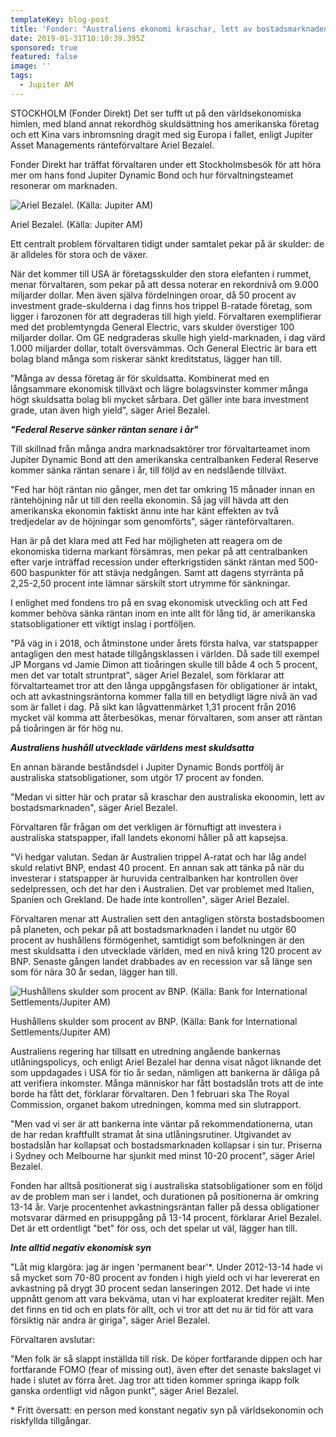 ```yaml
---
templateKey: blog-post
title: 'Fonder: "Australiens ekonomi kraschar, lett av bostadsmarknaden" - förvaltare'
date: 2019-01-31T10:10:39.395Z
sponsored: true
featured: false
image: ''
tags:
  - Jupiter AM
---
```

STOCKHOLM (Fonder Direkt) Det ser tufft ut på den världsekonomiska himlen, med bland annat rekordhög skuldsättning hos amerikanska företag och ett Kina vars inbromsning dragit med sig Europa i fallet, enligt Jupiter Asset Managements ränteförvaltare Ariel Bezalel.



Fonder Direkt har träffat förvaltaren under ett Stockholmsbesök för att höra mer om hans fond Jupiter Dynamic Bond och hur förvaltningsteamet resonerar om marknaden.

![Ariel Bezalel. (Källa: Jupiter AM)](/img/jupiter31jan.png)

<span class="image-caption">Ariel Bezalel. (Källa: Jupiter AM)</span>

Ett centralt problem förvaltaren tidigt under samtalet pekar på är skulder: de är alldeles för stora och de växer.



När det kommer till USA är företagsskulder den stora elefanten i rummet, menar förvaltaren, som pekar på att dessa noterar en rekordnivå om 9.000 miljarder dollar. Men även själva fördelningen oroar, då 50 procent av investment grade-skulderna i dag finns hos trippel B-ratade företag, som ligger i farozonen för att degraderas till high yield. Förvaltaren exemplifierar med det problemtyngda General Electric, vars skulder överstiger 100 miljarder dollar. Om GE nedgraderas skulle high yield-marknaden, i dag värd 1.000 miljarder dollar, totalt översvämmas. Och General Electric är bara ett bolag bland många som riskerar sänkt kreditstatus, lägger han till.



"Många av dessa företag är för skuldsatta. Kombinerat med en långsammare ekonomisk tillväxt och lägre bolagsvinster kommer många högt skuldsatta bolag bli mycket sårbara. Det gäller inte bara investment grade, utan även high yield", säger Ariel Bezalel.

_**"Federal Reserve sänker räntan senare i år"**_

Till skillnad från många andra marknadsaktörer tror förvaltarteamet inom Jupiter Dynamic Bond att den amerikanska centralbanken Federal Reserve kommer sänka räntan senare i år, till följd av en nedslående tillväxt.



"Fed har höjt räntan nio gånger, men det tar omkring 15 månader innan en räntehöjning når ut till den reella ekonomin. Så jag vill hävda att den amerikanska ekonomin faktiskt ännu inte har känt effekten av två tredjedelar av de höjningar som genomförts", säger ränteförvaltaren.



Han är på det klara med att Fed har möjligheten att reagera om de ekonomiska tiderna markant försämras, men pekar på att centralbanken efter varje inträffad recession under efterkrigstiden sänkt räntan med 500-600 baspunkter för att stävja nedgången. Samt att dagens styrränta på 2,25-2,50 procent inte lämnar särskilt stort utrymme för sänkningar.



I enlighet med fondens tro på en svag ekonomisk utveckling och att Fed kommer behöva sänka räntan inom en inte allt för lång tid, är amerikanska statsobligationer ett viktigt inslag i portföljen.



"På väg in i 2018, och åtminstone under årets första halva, var statspapper antagligen den mest hatade tillgångsklassen i världen. Då sade till exempel JP Morgans vd Jamie Dimon att tioåringen skulle till både 4 och 5 procent, men det var totalt struntprat", säger Ariel Bezalel, som förklarar att förvaltarteamet tror att den långa uppgångsfasen för obligationer är intakt, och att avkastningsräntorna kommer falla till en betydligt lägre nivå än vad som är fallet i dag. På sikt kan lågvattenmärket 1,31 procent från 2016 mycket väl komma att återbesökas, menar förvaltaren, som anser att räntan på tioåringen är för hög nu.

_**Australiens hushåll utvecklade världens mest skuldsatta**_

En annan bärande beståndsdel i Jupiter Dynamic Bonds portfölj är australiska statsobligationer, som utgör 17 procent av fonden.



"Medan vi sitter här och pratar så kraschar den australiska ekonomin, lett av bostadsmarknaden", säger Ariel Bezalel.



Förvaltaren får frågan om det verkligen är förnuftigt att investera i australiska statspapper, ifall landets ekonomi håller på att kapsejsa.



"Vi hedgar valutan. Sedan är Australien trippel A-ratat och har låg andel skuld relativt BNP, endast 40 procent. En annan sak att tänka på när du investerar i statspapper är huruvida centralbanken har kontrollen över sedelpressen, och det har den i Australien. Det var problemet med Italien, Spanien och Grekland. De hade inte kontrollen", säger Ariel Bezalel.



Förvaltaren menar att Australien sett den antagligen största bostadsboomen på planeten, och pekar på att bostadsmarknaden i landet nu utgör 60 procent av hushållens förmögenhet, samtidigt som befolkningen är den mest skuldsatta i den utvecklade världen, med en nivå kring 120 procent av BNP. Senaste gången landet drabbades av en recession var så länge sen som för nära 30 år sedan, lägger han till.



![Hushållens skulder som procent av BNP. (Källa: Bank for International Settlements/Jupiter AM)](/img/jupiter-31jan-2.png)

<span class="image-caption">Hushållens skulder som procent av BNP. (Källa: Bank for International Settlements/Jupiter AM)</span>

Australiens regering har tillsatt en utredning angående bankernas utlåningspolicys, och enligt Ariel Bezalel har denna visat något liknande det som uppdagades i USA för tio år sedan, nämligen att bankerna är dåliga på att verifiera inkomster. Många människor har fått bostadslån trots att de inte borde ha fått det, förklarar förvaltaren. Den 1 februari ska The Royal Commission, organet bakom utredningen, komma med sin slutrapport.



"Men vad vi ser är att bankerna inte väntar på rekommendationerna, utan de har redan kraftfullt stramat åt sina utlåningsrutiner. Utgivandet av bostadslån har kollapsat och bostadsmarknaden kollapsar i sin tur. Priserna i Sydney och Melbourne har sjunkit med minst 10-20 procent", säger Ariel Bezalel.



Fonden har alltså positionerat sig i australiska statsobligationer som en följd av de problem man ser i landet, och durationen på positionerna är omkring 13-14 år. Varje procentenhet avkastningsräntan faller på dessa obligationer motsvarar därmed en prisuppgång på 13-14 procent, förklarar Ariel Bezalel. Det är ett ordentligt "bet" för oss, och det spelar ut väl, lägger han till.

_**Inte alltid negativ ekonomisk syn**_

"Låt mig klargöra: jag är ingen 'permanent bear'*. Under 2012-13-14 hade vi så mycket som 70-80 procent av fonden i high yield och vi har levererat en avkastning på drygt 30 procent sedan lanseringen 2012. Det hade vi inte uppnått genom att vara bekväma, utan vi har exploaterat krediter rejält. Men det finns en tid och en plats för allt, och vi tror att det nu är tid för att vara försiktig när andra är giriga", säger Ariel Bezalel.



Förvaltaren avslutar:



"Men folk är så slappt inställda till risk. De köper fortfarande dippen och har fortfarande FOMO (fear of missing out), även efter det senaste bakslaget vi hade i slutet av förra året. Jag tror att tiden kommer springa ikapp folk ganska ordentligt vid någon punkt", säger Ariel Bezalel.



\* Fritt översatt: en person med konstant negativ syn på världsekonomin och riskfyllda tillgångar.
